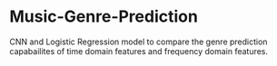 # Music-Genre-Prediction
CNN and Logistic Regression model to compare the genre prediction capabailites of time domain features and frequency domain features.
